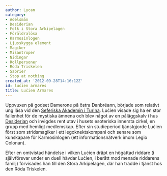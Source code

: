 ```yaml
---
author: Lycan
category:
- Adelsmän
- Desiderian
- Folk i Stora Arkipelagen
- Föräldralösa
- Karmosinlogen
- Ljusskygga element
- Magiker
- Misantroper
- Nidingar
- Rollpersoner
- Röda Triskelen
- Sabrier
- Stop at nothing
created_at: '2012-09-28T14:16:12Z'
id: luċien armares
title: Luċien Armares
---
```

Uppvuxen på godset Damerone på östra Danbréann, började som relativt ung läsa vid den [Seferiska Akademin i Turina]. Luċien visade sig ha en stor fallenhet för de mystiska ämnena och blev något av en påläggskalv i hus [Desiderian] och invigdes rent utav i husets esoteriska innersta cirkel, en grupp med hemligt medlemskap. Efter sin studieperiod tjänstgjorde Luċien först som stridsmagiker i ett legoknektskompani och senare som kunskapare för Karmosinlogen (ett informationsnätverk imom Legio Colonan).

Efter en omtvistad händelse i vilken Luċien dräpt en högättad riddare (i självförsvar under en duell hävdar Luċien, i berått mod menade riddarens familj) förvisades han till den Stora Arkipelagen, där han trädde i tjänst hos den Röda Triskelen.

  [Seferiska Akademin i Turina]: Seferiska_Akademin_i_Turina
  [Desiderian]: Desiderian